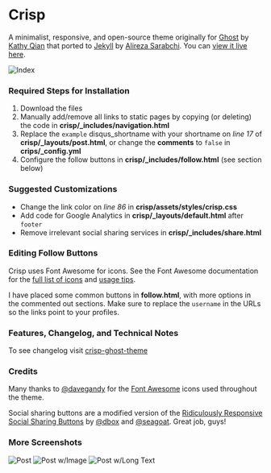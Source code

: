 # Crisp 

A minimalist, responsive, and open-source theme originally for [Ghost](http://ghost.org) by [Kathy Qian](http://kathyqian.com) that ported to [Jekyll](http://jekyllrb.com/) by [Alireza Sarabchi](https://github.com/alirezas). You can [view it live here](http://kathyqian.com).

![Index](https://raw.github.com/kathyqian/crisp-ghost-theme/master/index.png)   

### Required Steps for Installation

1. Download the files
2. Manually add/remove all links to static pages by copying (or deleting) the code in **crisp/\_includes/navigation.html**    
3. Replace the `example` disqus_shortname with your shortname on *line 17* of **crisp/\_layouts/post.html**, or change the **comments** to `false` in **crips/\_config.yml**
4. Configure the follow buttons in **crisp/\_includes/follow.html** (see section below)

### Suggested Customizations

* Change the link color on *line 86* in **crisp/assets/styles/crisp.css**
* Add code for Google Analytics in **crisp/\_layouts/default.html** after `footer`
* Remove irrelevant social sharing services in **crisp/\_includes/share.html**

### Editing Follow Buttons

Crisp uses Font Awesome for icons. See the Font Awesome documentation for the [full list of icons](http://fortawesome.github.io/Font-Awesome/icons/) and [usage tips](http://fortawesome.github.io/Font-Awesome/examples/). 

I have placed some common buttons in **follow.html**, with more options in the commented out sections. Make sure to replace the `username` in the URLs so the links point to your profiles. 

### Features, Changelog, and Technical Notes

To see changelog visit [crisp-ghost-theme](https://github.com/kathyqian/crisp-ghost-theme)

### Credits

Many thanks to [@davegandy](http://twitter.com/davegandy) for the [Font Awesome](https://github.com/FortAwesome/Font-Awesome) icons used throughout the theme.

Social sharing buttons are a modified version of the [Ridiculously Responsive Social Sharing Buttons](https://github.com/kni-labs/rrssb) by [@dbox](http://www.twitter.com/dbox) and [@seagoat](http://www.twitter.com/seagoat). Great job, guys!

### More Screenshots

![Post](https://raw.github.com/kathyqian/crisp-ghost-theme/master/post.png)
![Post w/Image](https://raw.github.com/kathyqian/crisp-ghost-theme/master/post-2.png)
![Post w/Long Text](https://raw.github.com/kathyqian/crisp-ghost-theme/master/post-3.png)
